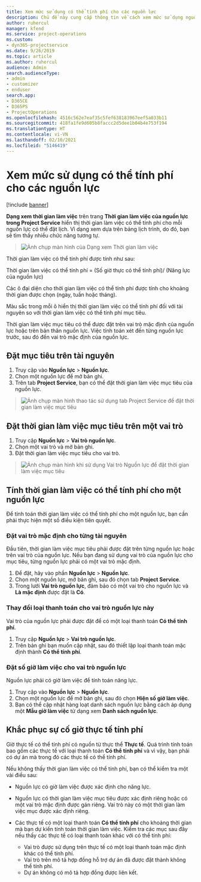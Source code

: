 ```yaml
---
title: Xem mức sử dụng có thể tính phí cho các nguồn lực
description: Chủ đề này cung cấp thông tin về cách xem mức sử dụng nguồn lực.
author: ruhercul
manager: kfend
ms.service: project-operations
ms.custom:
- dyn365-projectservice
ms.date: 9/26/2019
ms.topic: article
ms.author: ruhercul
audience: Admin
search.audienceType:
- admin
- customizer
- enduser
search.app:
- D365CE
- D365PS
- ProjectOperations
ms.openlocfilehash: 4516c562e7eaf35c5fef638183967eef5a033b11
ms.sourcegitcommit: 418fa1fe9d605b8faccc2d5dee1b04b4e753f194
ms.translationtype: HT
ms.contentlocale: vi-VN
ms.lasthandoff: 02/10/2021
ms.locfileid: "5146419"
---
```

# <a name="view-chargeable-utilization-for-resources"></a>Xem mức sử dụng có thể tính phí cho các nguồn lực

[!include [banner](../includes/psa-now-project-operations.md)]
 
**Dạng xem thời gian làm việc** trên trang **Thời gian làm việc của nguồn lực trong Project Service** hiển thị thời gian làm việc có thể tính phí cho mỗi nguồn lực có thể đặt lịch. Vì dạng xem dựa trên bảng lịch trình, do đó, bạn sẽ tìm thấy nhiều chức năng tương tự.

> ![Ảnh chụp màn hình của Dạng xem Thời gian làm việc](media/FAQ-utilization-1.png)
 

Thời gian làm việc có thể tính phí được tính như sau:

   Thời gian làm việc có thể tính phí = (Số giờ thực có thể tính phí)/ (Năng lực của nguồn lực)

Các ô đại diện cho thời gian làm việc có thể tính phí được tính cho khoảng thời gian được chọn (ngày, tuần hoặc tháng).

Màu sắc trong mỗi ô hiển thị thời gian làm việc có thể tính phí đối với tài nguyên so với thời gian làm việc có thể tính phí mục tiêu. 

Thời gian làm việc mục tiêu có thể được đặt trên vai trò mặc định của nguồn lực hoặc trên bản thân nguồn lực. Việc tính toán xét đến từng nguồn lực trước, sau đó đến vai trò mặc định của nguồn lực.

## <a name="set-target-on-a-resource"></a>Đặt mục tiêu trên tài nguyên

1. Truy cập vào **Nguồn lực** \> **Nguồn lực**. 
2. Chọn một nguồn lực để mở bản ghi. 
3. Trên tab **Project Service**, bạn có thể đặt thời gian làm việc mục tiêu của nguồn lực.

> ![Ảnh chụp màn hình thao tác sử dụng tab Project Service để đặt thời gian làm việc mục tiêu](media/FAQ-utilization-2.png)
 
## <a name="set-target-utilization-on-a-role"></a>Đặt thời gian làm việc mục tiêu trên một vai trò

1. Truy cập **Nguồn lực** \> **Vai trò nguồn lực**. 
2. Chọn một vai trò và mở bản ghi. 
3. Đặt thời gian làm việc mục tiêu cho vai trò.

> ![Ảnh chụp màn hình khi sử dụng Vai trò Nguồn lực để đặt thời gian làm việc mục tiêu](media/FAQ-utilization-3.png)
 
## <a name="calculate-chargeable-utilization-for-a-resource"></a>Tính thời gian làm việc có thể tính phí cho một nguồn lực

Để tính toán thời gian làm việc có thể tính phí cho một nguồn lực, bạn cần phải thực hiện một số điều kiện tiên quyết. 

### <a name="set-default-role-for-individual-resource"></a>Đặt vai trò mặc định cho từng tài nguyên

Đầu tiên, thời gian làm việc mục tiêu phải được đặt trên từng nguồn lực hoặc trên vai trò của nguồn lực. Nếu bạn đang sử dụng vai trò của nguồn lực cho mục tiêu, từng nguồn lực phải có một vai trò mặc định. 

1. Để đặt, hãy vào phần **Nguồn lực** \> **Nguồn lực**. 
2. Chọn một nguồn lực, mở bản ghi, sau đó chọn tab **Project Service**. 
3. Trong lưới **Vai trò nguồn lực**, đảm bảo có một vai trò cho nguồn lực và **Là mặc định** được đặt là **Có**.
 
### <a name="change-billing-type-for-resource-role"></a>Thay đổi loại thanh toán cho vai trò nguồn lực này

Vai trò của nguồn lực phải được đặt để có một loại thanh toán **Có thể tính phí**. 

1. Truy cập **Nguồn lực** \> **Vai trò nguồn lực**. 
2. Trên bản ghi bạn muốn cập nhật, sau đó thiết lập loại thanh toán mặc định thành **Có thể tính phí**.

### <a name="set-working-hours-for-resource-role"></a>Đặt số giờ làm việc cho vai trò nguồn lực
 
Nguồn lực phải có giờ làm việc để tính toán năng lực. 

1. Truy cập vào **Nguồn lực** \> **Nguồn lực**. 
2. Chọn một nguồn lực để mở bản ghi, sau đó chọn **Hiện số giờ làm việc**. 
3. Bạn có thể cập nhật hàng loạt danh sách nguồn lực bằng cách áp dụng một **Mẫu giờ làm việc** từ dạng xem **Danh sách nguồn lực**.

## <a name="troubleshooting-chargeable-actual-hours"></a>Khắc phục sự cố giờ thực tế tính phí

Giờ thực tế có thể tính phí có nguồn từ thực thể **Thực tế**. Quá trình tính toán bao gồm các thực tế với loại thanh toán **Có thể tính phí** và vì vậy, bạn phải có dự án mà trong đó các thực tế có thể tính phí.

Nếu không thấy thời gian làm việc có thể tính phí, bạn có thể kiểm tra một vài điều sau:

- Nguồn lực có giờ làm việc được xác định cho năng lực.
- Nguồn lực có thời gian làm việc mục tiêu được xác định riêng hoặc có một vai trò mặc định được gán riêng. Vai trò này có một thời gian làm việc mục được xác định riêng.
- Các thực tế có một loại thanh toán **Có thể tính phí** cho khoảng thời gian mà bạn dự kiến tính toán thời gian làm việc. Kiểm tra các mục sau đây nếu thấy các thực tế có loại thanh toán khác với có thể tính phí:

  - Vai trò được sử dụng trên thực tế có một loại thanh toán mặc định khác có thể tính phí.
  - Vai trò trên mô tả hợp đồng hỗ trợ dự án đã được đặt thành không thể tính phí.
  - Dự án không có mô tả hợp đồng được liên kết.

